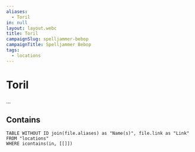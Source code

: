 ```yaml
---
aliases:
  - Toril
in: null
layout: layout.webc
title: Toril
campaignSlug: spelljammer-bebop
campaignTitle: Spelljammer Bebop
tags:
  - locations
---
```

# Toril

...

## Contains
```dataview
TABLE WITHOUT ID join(file.aliases) as "Name(s)", file.link as "Link"
FROM "locations"
WHERE icontains(in, [[]])
```

